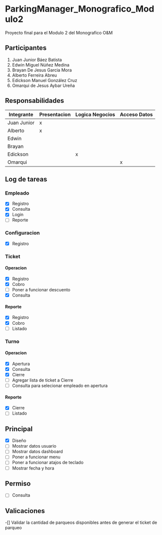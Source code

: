 # ParkingManager_Monografico_Modulo2

Proyecto final para el Modulo 2 del Monografico O&M

## Participantes

1. Juan Junior Báez Batista
2. Edwin Miguel Núñez Medina
3. Brayan De Jesus Garcia Mora
4. Alberto Ferreira Abreu
5. Edickson Manuel González Cruz
6. Omarqui de Jesus Aybar Ureña

## Responsabilidades

Integrante|Presentacion|Logica Negocios|Acceso Datos
---|---|---|---
Juan Junior| x
Alberto| x
Edwin| | 
Brayan| | 
Edickson| | x
Omarqui| | | x

## Log de tareas

### Empleado

- [x] Registro
- [x] Consulta
- [x] Login
- [ ] Reporte

### Configuracion

- [x] Registro

### Ticket

#### Operacion

- [x] Registro
- [x] Cobro
- [ ] Poner a funcionar descuento
- [x] Consulta

#### Reporte

- [x] Registro
- [x] Cobro
- [ ] Listado

### Turno

#### Operacion

- [x] Apertura
- [x] Consulta
- [x] Cierre
- [ ] Agregar lista de ticket a Cierre
- [ ] Consulta para selecionar empleado en apertura

#### Reporte

- [x] Cierre
- [ ] Listado

## Principal

- [x] Diseño
- [ ] Mostrar datos usuario
- [ ] Mostrar datos dashboard
- [ ] Poner a funcionar menu
- [ ] Poner a funcionar atajos de teclado
- [ ] Mostrar fecha y hora

## Permiso

- [ ] Consulta

## Valicaciones
-[] Validar la cantidad de parqueos disponibles antes de generar el ticket de parqueo

